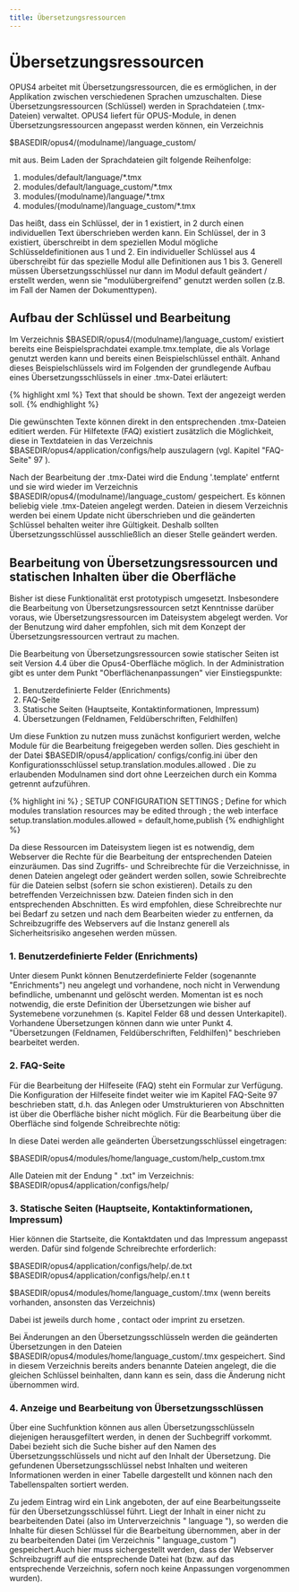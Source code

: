 ```yaml
---
title: Übersetzungsressourcen
---
```


# Übersetzungsressourcen

OPUS4 arbeitet mit Übersetzungsressourcen, die es ermöglichen, in der Applikation zwischen
verschiedenen Sprachen umzuschalten. Diese Übersetzungsressourcen (Schlüssel) werden in
Sprachdateien (.tmx-Dateien) verwaltet. OPUS4 liefert für OPUS-Module, in denen
Übersetzungsressourcen angepasst werden können, ein Verzeichnis

$BASEDIR/opus4/(modulname)/language_custom/

mit aus. Beim Laden der Sprachdateien gilt folgende Reihenfolge:

1. modules/default/language/*.tmx
2. modules/default/language_custom/*.tmx
3. modules/(modulname)/language/*.tmx
4. modules/(modulname)/language_custom/*.tmx

Das heißt, dass ein Schlüssel, der in 1 existiert, in 2 durch einen individuellen Text überschrieben
werden kann. Ein Schlüssel, der in 3 existiert, überschreibt in dem speziellen Modul mögliche
Schlüsseldefinitionen aus 1 und 2. Ein individueller Schlüssel aus 4 überschreibt für das spezielle
Modul alle Definitionen aus 1 bis 3. Generell müssen Übersetzungsschlüssel nur dann im Modul
default geändert / erstellt werden, wenn sie "modulübergreifend" genutzt werden sollen (z.B. im Fall
der Namen der Dokumenttypen).

## Aufbau der Schlüssel und Bearbeitung

Im Verzeichnis $BASEDIR/opus4/(modulname)/language_custom/ existiert bereits eine
Beispielsprachdatei example.tmx.template, die als Vorlage genutzt werden kann und bereits einen
Beispielschlüssel enthält. Anhand dieses Beispielschlüssels wird im Folgenden der grundlegende
Aufbau eines Übersetzungsschlüssels in einer .tmx-Datei erläutert:

{% highlight xml %}
<tu tuid="example_key"> <!-- Übersetzungsschlüssels -->
  <tuv xml:lang="en"> <!-- Sprache: english -->
    <seg>Text that should be shown.</seg>
  </tuv>
  <tuv xml:lang="de"><!-- Sprache: deutsch -->
    <seg>Text der angezeigt werden soll.</seg>
  </tuv>
</tu>
{% endhighlight %}

Die gewünschten Texte können direkt in den entsprechenden .tmx-Dateien editiert werden. Für
Hilfetexte (FAQ) existiert zusätzlich die Möglichkeit, diese in Textdateien in das Verzeichnis
$BASEDIR/opus4/application/configs/help auszulagern (vgl. Kapitel "FAQ-Seite" 97 ).

Nach der Bearbeitung der .tmx-Datei wird die Endung '.template' entfernt und sie wird wieder im
Verzeichnis $BASEDIR/opus4/(modulname)/language_custom/ gespeichert. Es können beliebig
viele .tmx-Dateien angelegt werden. Dateien in diesem Verzeichnis werden bei einem Update nicht
überschrieben und die geänderten Schlüssel behalten weiter ihre Gültigkeit. Deshalb sollten
Übersetzungsschlüssel ausschließlich an dieser Stelle geändert werden.

## Bearbeitung von Übersetzungsressourcen und statischen Inhalten über die Oberfläche

<p class="warning">
Bisher ist diese Funktionalität erst prototypisch umgesetzt. Insbesondere die Bearbeitung von
Übersetzungsressourcen setzt Kenntnisse darüber voraus, wie Übersetzungsressourcen im
Dateisystem abgelegt werden. Vor der Benutzung wird daher empfohlen, sich mit dem Konzept der
Übersetzungsressourcen vertraut zu machen.
</p>

Die Bearbeitung von Übersetzungsressourcen sowie statischer Seiten ist seit Version 4.4 über die
Opus4-Oberfläche möglich. In der Administration gibt es unter dem Punkt "Oberflächenanpassungen"
vier Einstiegspunkte:

1. Benutzerdefinierte Felder (Enrichments)
2. FAQ-Seite
3. Statische Seiten (Hauptseite, Kontaktinformationen, Impressum)
4. Übersetzungen (Feldnamen, Feldüberschriften, Feldhilfen)

<p class="warning">
Um diese Funktion zu nutzen muss zunächst konfiguriert werden, welche Module für die
Bearbeitung freigegeben werden sollen. Dies geschieht in der Datei $BASEDIR/opus4/application/
configs/config.ini über den Konfigurationsschlüssel setup.translation.modules.allowed . Die
zu erlaubenden Modulnamen sind dort ohne Leerzeichen durch ein Komma getrennt aufzuführen.
</p>

{% highlight ini %}
; SETUP CONFIGURATION SETTINGS
; Define for which modules translation resources may be edited through
; the web interface
setup.translation.modules.allowed = default,home,publish
{% endhighlight %}

<p class="warning">
Da diese Ressourcen im Dateisystem liegen ist es notwendig, dem Webserver die Rechte für die
Bearbeitung der entsprechenden Dateien einzuräumen. Das sind Zugriffs- und Schreibrechte für die
Verzeichnisse, in denen Dateien angelegt oder geändert werden sollen, sowie Schreibrechte für die
Dateien selbst (sofern sie schon existieren). Details zu den betreffenden Verzeichnissen bzw.
Dateien finden sich in den entsprechenden Abschnitten. Es wird empfohlen, diese Schreibrechte nur
bei Bedarf zu setzen und nach dem Bearbeiten wieder zu entfernen, da Schreibzugriffe des
Webservers auf die Instanz generell als Sicherheitsrisiko angesehen werden müssen.
</p>

### 1. Benutzerdefinierte Felder (Enrichments)

Unter diesem Punkt können Benutzerdefinierte Felder (sogenannte "Enrichments") neu angelegt und
vorhandene, noch nicht in Verwendung befindliche, umbenannt und gelöscht werden. Momentan ist
es noch notwendig, die erste Definition der Übersetzungen wie bisher auf Systemebene
vorzunehmen (s. Kapitel Felder 68 und dessen Unterkapitel). Vorhandene Übersetzungen können
dann wie unter Punkt 4. "Übersetzungen (Feldnamen, Feldüberschriften, Feldhilfen)" beschrieben
bearbeitet werden.

### 2. FAQ-Seite

Für die Bearbeitung der Hilfeseite (FAQ) steht ein Formular zur Verfügung. Die Konfiguration der
Hilfeseite findet weiter wie im Kapitel FAQ-Seite 97 beschrieben statt, d.h. das Anlegen oder
Umstrukturieren von Abschnitten ist über die Oberfläche bisher nicht möglich. Für die Bearbeitung
über die Oberfläche sind folgende Schreibrechte nötig:

In diese Datei werden alle geänderten Übersetzungsschlüssel eingetragen:

$BASEDIR/opus4/modules/home/language_custom/help_custom.tmx

Alle Dateien mit der Endung " .txt" im Verzeichnis: $BASEDIR/opus4/application/configs/help/

### 3. Statische Seiten (Hauptseite, Kontaktinformationen, Impressum)

Hier können die Startseite, die Kontaktdaten und das Impressum angepasst werden.
Dafür sind folgende Schreibrechte erforderlich:

$BASEDIR/opus4/application/configs/help/<Seitenname>.de.txt
$BASEDIR/opus4/application/configs/help/<Seitenname>.en.t t

$BASEDIR/opus4/modules/home/language_custom/<Seitenname>.tmx (wenn bereits vorhanden, ansonsten das Verzeichnis)

Dabei ist <Seitenname> jeweils durch home , contact oder imprint zu ersetzen.

<p class="warning">
Bei Änderungen an den Übersetzungsschlüsseln werden die geänderten Übersetzungen in den
Dateien $BASEDIR/opus4/modules/home/language_custom/<Seitenname>.tmx gespeichert.
Sind in diesem Verzeichnis bereits anders benannte Dateien angelegt, die die gleichen Schlüssel
beinhalten, dann kann es sein, dass die Änderung nicht übernommen wird.
</p>

### 4. Anzeige und Bearbeitung von Übersetzungsschlüssen

Über eine Suchfunktion können aus allen Übersetzungsschlüsseln diejenigen herausgefiltert werden,
in denen der Suchbegriff vorkommt. Dabei bezieht sich die Suche bisher auf den Namen des
Übersetzungsschlüssels und nicht auf den Inhalt der Übersetzung. Die gefundenen
Übersetzungsschlüssel nebst Inhalten und weiteren Informationen werden in einer Tabelle dargestellt
und können nach den Tabellenspalten sortiert werden.

Zu jedem Eintrag wird ein Link angeboten, der auf eine Bearbeitungsseite für den
Übersetzungsschlüssel führt. Liegt der Inhalt in einer nicht zu bearbeitenden Datei (also im
Unterverzeichnis " language "), so werden die Inhalte für diesen Schlüssel für die Bearbeitung
übernommen, aber in der zu bearbeitenden Datei (im Verzeichnis " language_custom ")
gespeichert.Auch hier muss sichergestellt werden, dass der Webserver Schreibzugriff auf die
entsprechende Datei hat (bzw. auf das entsprechende Verzeichnis, sofern noch keine Anpassungen
vorgenommen wurden).
